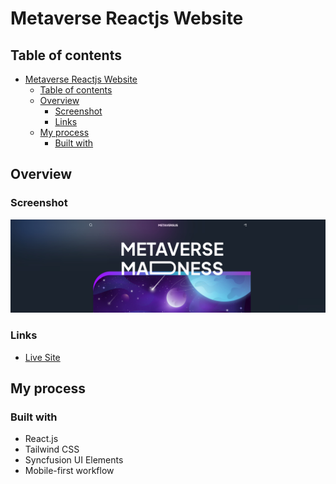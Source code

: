 # Metaverse Reactjs Website

## Table of contents

- [Metaverse Reactjs Website](#metaverse-reactjs-website)
  - [Table of contents](#table-of-contents)
  - [Overview](#overview)
    - [Screenshot](#screenshot)
    - [Links](#links)
  - [My process](#my-process)
    - [Built with](#built-with)

## Overview

### Screenshot

![](desktop_screen.jpg)

### Links

- [Live Site](https://metaverse-app-reactjs.vercel.app/)

## My process

### Built with

- React.js
- Tailwind CSS
- Syncfusion UI Elements
- Mobile-first workflow
